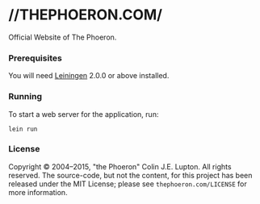 # //THEPHOERON.COM/

Official Website of The Phoeron.

### Prerequisites

You will need [Leiningen][] 2.0.0 or above installed.

[leiningen]: https://github.com/technomancy/leiningen

### Running

To start a web server for the application, run:

    lein run

### License

Copyright &copy; 2004&ndash;2015, "the Phoeron" Colin J.E. Lupton.  All rights reserved.  The source-code, but not the content, for this project has been released under the MIT License; please see `thephoeron.com/LICENSE` for more information.

